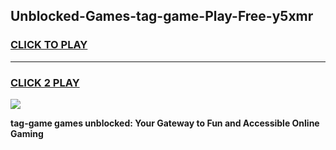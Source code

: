 
## Unblocked-Games-tag-game-Play-Free-y5xmr
<h3>
<a href="https://premium76.site?title=tag-game&ref=10A">CLICK TO PLAY</a></h3>
<hr>

<h3>
<a href="https://premium76.site?title=tag-game&ref=10A">CLICK 2 PLAY</a>
  
</h3>

<a href="https://premium76.site?title=tag-game&ref=10A"><img src="https://clearcache.store/games.png"></a>


**tag-game games unblocked: Your Gateway to Fun and Accessible Online Gaming**
